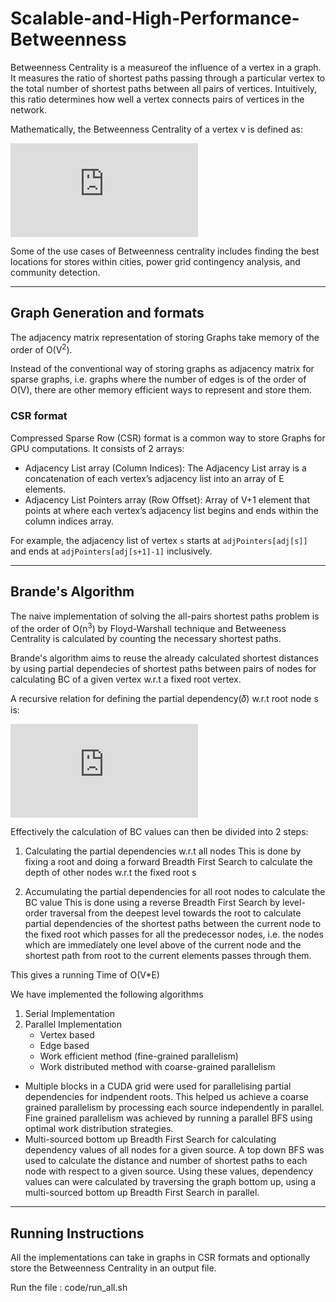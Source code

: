 # Scalable-and-High-Performance-Betweenness

Betweenness Centrality is a measureof the influence of a vertex in a graph.
It measures the ratio of shortest paths passing through a particular vertex
to the total number of shortest paths between all pairs of vertices.
Intuitively, this ratio determines how well a vertex connects pairs of
vertices in the network.

Mathematically, the Betweenness Centrality of a vertex v is defined as:

![BC Equation](https://s0.wp.com/latex.php?zoom=1.2999999523162842&latex=BC%28v%29+%3D+%5Csum_%7Bs+%5Cneq+t+%5Cneq+v%7D+%5Cfrac%7B%5Csigma_%7Bst%7D%28v%29%7D%7B%5Csigma_%7Bst%7D%7D&bg=ffffff&fg=000&s=0)

Some of the use cases of Betweenness centrality includes finding the best
locations for stores within cities, power grid contingency analysis, and
community detection.

<hr>

## Graph Generation and formats
The adjacency matrix representation of storing Graphs take memory of the order
of O(V<sup>2</sup>).

Instead of the conventional way of storing graphs as adjacency matrix for sparse graphs,
i.e. graphs where the number of edges is of the order of O(V), there are other memory
efficient ways to represent and store them.

### CSR format
Compressed Sparse Row (CSR) format is a common way to store Graphs for GPU computations.
It consists of 2 arrays:
- Adjacency List array (Column Indices): The Adjacency List array is a concatenation
of each vertex’s adjacency
list into an array of E elements.
- Adjacency List Pointers array (Row Offset): Array of V+1 element that points
at where each vertex’s adjacency list begins and ends within the column indices
array.

For example, the adjacency list of vertex `s` starts at `adjPointers[adj[s]]` and
ends at `adjPointers[adj[s+1]-1]` inclusively.
<hr>

## Brande's Algorithm
The naive implementation of solving the all-pairs shortest paths problem is of
the order of O(n<sup>3</sup>) by Floyd-Warshall technique and Betweeness Centrality
is calculated by counting the necessary shortest paths.

Brande's algorithm aims to reuse the already calculated shortest distances by using
partial dependecies of shortest paths between pairs of nodes for calculating BC
of a given vertex w.r.t a fixed root vertex.

A recursive relation for defining the partial dependency(𝛿) w.r.t root node s is:

![Brande's Partial Dependency equation](https://s0.wp.com/latex.php?zoom=1.2999999523162842&latex=%5Cdelta_s%28v%29+%3D+%5Csum_%7Bw%3Av+%5Cin+pred%28w%29%7D+%5Cfrac%7B%5Csigma_%7Bsv%7D%7D%7B%5Csigma_%7Bsw%7D%7D%281+%2B+%5Cdelta_s%28w%29%29&bg=ffffff&fg=000&s=0)

Effectively the calculation of BC values can then be divided into 2 steps:

1. Calculating the partial dependencies w.r.t all nodes
This is done by fixing a root and doing a forward Breadth First Search to calculate the depth of
other nodes w.r.t the fixed root s

2. Accumulating the partial dependencies for all root nodes to calculate the BC value
This is done using a reverse Breadth First Search by level-order traversal from the deepest level
towards the root to calculate partial dependencies of the shortest paths between
the current node to the fixed root which passes for all the predecessor nodes,
i.e. the nodes which are immediately one level above of the current node and the shortest
path from root to the current elements passes through them.

This gives a running Time of O(V*E)

We have implemented the following algorithms

1. Serial Implementation
2. Parallel Implementation
    - Vertex based
    - Edge based
    - Work efficient method (fine-grained parallelism)
    - Work distributed method with coarse-grained parallelism

- Multiple blocks in a CUDA grid were used for parallelising partial dependencies for indpendent roots. This helped us achieve a coarse grained parallelism by processing each source independently in parallel. Fine grained parallelism was achieved by running a parallel BFS using optimal work distribution strategies.
- Multi-sourced bottom up Breadth First Search for calculating dependency values of all nodes for a given source. A top down BFS was used to calculate the distance and number of shortest paths to each node with respect to a given source. Using these values, dependency values can were calculated by traversing the graph bottom up, using a multi-sourced bottom up Breadth First Search in parallel.

<hr>

## Running Instructions
All the implementations can take in graphs in CSR formats and optionally store
the Betweenness Centrality in an output file.

Run the file : code/run_all.sh
